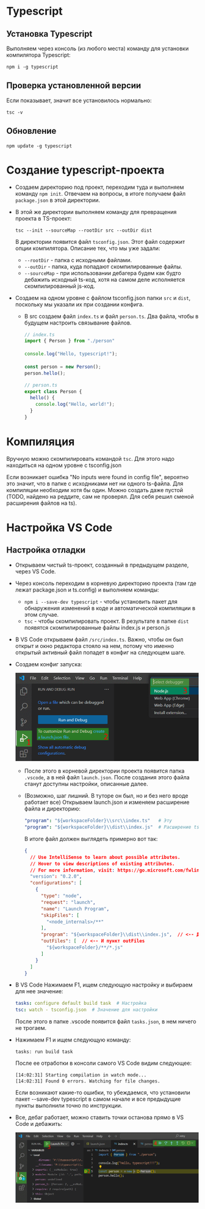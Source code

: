 # Typescript

## Установка Typescript

Выполняем через консоль (из любого места) команду для установки компилятора Typescript:

```
npm i -g typescript
```

## Проверка установленной версии

Если показывает, значит все установилось нормально:

```
tsc -v
```

## Обновление

```
npm update -g typescript
```

# Создание typescript-проекта

* Создаем директорию под проект, переходим туда и выполняем команду `npm init`. Отвечаем на вопросы, в итоге получаем файл `package.json` в этой директории.

* В этой же директории выполняем команду для превращения проекта в TS-проект:

  ```
  tsc --init --sourceMap --rootDir src --outDir dist
  ```

  В директории появится файл `tsconfig.json`. Этот файл содержит опции компилятора. Описание тех, что мы уже задали:

  * `--rootDir` - папка с исходными файлами.
  * `--outDir` - папка, куда попадают скомпилированные файлы.
  * `--sourceMap` - при использовании дебагера будем как будто дебажить исходный ts-код, хотя на самом деле исполняется скомпилированный js-код.

* Создаем на одном уровне с файлом tsconfig.json папки `src` и `dist`, поскольку мы указали их при создании конфига.

  * В src создаем файл `index.ts` и файл `person.ts`. Два файла, чтобы в будущем настроить связывание файлов.

    ```typescript
    // index.ts
    import { Person } from "./person"
    
    console.log("Hello, typescript!");
    
    const person = new Person();
    person.hello();
    ```

    ```typescript
    // person.ts
    export class Person {
      hello() {
        console.log("Hello, world!");
      }
    }
    ```

# Компиляция

Вручную можно скомпилировать командой `tsc`. Для этого надо находиться на одном уровне с tsconfig.json

Если возникает ошибка "No inputs were found in config file", вероятно это значит, что в папке с исходниками нет ни одного ts-файла. Для компиляции необходим хотя бы один. Можно создать даже пустой (TODO, найдено на реддите, сам не проверял. Для себя решил сменой расширения файлов на ts).

# Настройка VS Code

## Настройка отладки

* Открываем чистый ts-проект, созданный в предыдущем разделе, через VS Code.

* Через консоль переходим в корневую директорию проекта (там где лежат package.json и ts.config) и выполняем команды:

  * `npm i --save-dev typescript` - чтобы установить пакет для обнаружения изменений в коде и автоматической компиляции в этом случае.
  *  `tsc` - чтобы скомпилировать проект. В результате в папке `dist` появятся скомпилированные файлы index.js и person.js

* В VS Code открываем файл `/src/index.ts`. Важно, чтобы он был открыт и окно редактора стояло на нем, потому что именно открытый активный файл попадет в конфиг на следующем шаге.

* Создаем конфиг запуска:

  <img src="img/launch-config.png" alt="image-20240702142949712" style="zoom:80%;" />

  * После этого в корневой директории проекта появится папка `.vscode`, а в ней файл `launch.json`. После создания этого файла станут доступны настройки, описанные далее.

  * (Возможно, шаг лишний. В туторе он был, но и без него вроде работает все) Открываем launch.json и изменяем расширение файла и директорию:

    ```yaml
    "program": "${workspaceFolder}\\src\\index.ts"   # Эту
    "program": "${workspaceFolder}\\dist\\index.js"  # Расширение ts на js, и папку src на dist
    ```

    В итоге файл должен выглядеть примерно вот так:

    ```json
    {
      // Use IntelliSense to learn about possible attributes.
      // Hover to view descriptions of existing attributes.
      // For more information, visit: https://go.microsoft.com/fwlink/?linkid=830387
      "version": "0.2.0",
      "configurations": [
        {
          "type": "node",
          "request": "launch",
          "name": "Launch Program",
          "skipFiles": [
            "<node_internals>/**"
          ],
          "program": "${workspaceFolder}\\dist\\index.js",  // <-- Должен быть пункт program
          "outFiles": [  // <-- И пункт outFiles
            "${workspaceFolder}/**/*.js"
          ]
        }
      ]
    }
    ```

* В VS Code Нажимаем F1, ищем следующую настройку и выбираем для нее значение:

  ```yaml
  tasks: configure default build task  # Настройка
  tsc: watch - tsconfig.json  # Значение для настройки
  ```

  После этого в папке .vscode появится файл `tasks.json`, в нем ничего не трогаем.

* Нажимаем F1 и ищем следующую команду:

  ```
  tasks: run build task
  ```

  После ее отработки в консоли самого VS Code видим следующее:

  ```
  [14:02:31] Starting compilation in watch mode...
  [14:02:31] Found 0 errors. Watching for file changes.
  ```

  Если возникают какие-то ошибки, то убеждаемся, что установили пакет --save-dev typescript в самом начале и все предыдущие пункты выполнили точно по инструкции.

* Все, дебаг работает, можно ставить точки останова прямо в VS Code и дебажить:

  <img src="img/debugging.png" alt="debugging" style="zoom:80%;" />

